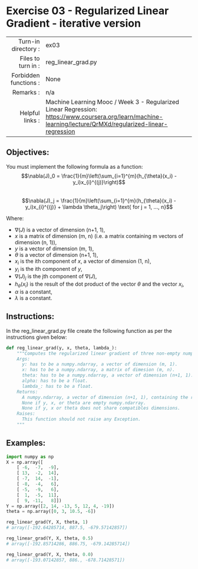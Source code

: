 # Exercise 03 - Regularized Linear Gradient - iterative version

|                         |                    |
| -----------------------:| ------------------ |
|   Turn-in directory :   |  ex03              |
|   Files to turn in :    |  reg_linear_grad.py|
|   Forbidden functions : |  None              |
|   Remarks :             |  n/a               |
|   Helpful links :       |  Machine Learning Mooc / Week 3 - Regularized Linear Regression: https://www.coursera.org/learn/machine-learning/lecture/QrMXd/regularized-linear-regression |

## Objectives:

You must implement the following formula as a function:  
$$\nabla(J)_0 = \frac{1}{m}\left(\sum_{i=1}^{m}(h_{\theta}(x_i) - y_i)x_{i}^{(j)}\right)$$  
$$\nabla(J)_j = \frac{1}{m}\left(\sum_{i=1}^{m}(h_{\theta}(x_i) - y_i)x_{i}^{(j)} + \lambda \theta_j\right) \text{ for j = 1, ..., n}$$

Where:  
- $\nabla(J)$ is a vector of dimension (n+1, 1),
- $x$ is a matrix of dimension (m, n) (i.e. a matrix containing m vectors of dimension (n, 1)),
- $y$ is a vector of dimension (m, 1),
- $\theta$ is a vector of dimension (n+1, 1),
- $x_i$ is the ith component of $x$, a vector of dimension (1, n),
- $y_i$ is the ith component of $y$,
- $\nabla(J)_j$ is the jth component of $\nabla(J)$,
- $h_{\theta}(x_i)$ is the result of the dot product of the vector $\theta$ and the vector $x_i$,
- $\alpha$ is a constant,
- $\lambda$ is a constant.


## Instructions:

In the reg_linear_grad.py file create the following function as per the instructions given below:
```python
def reg_linear_grad(y, x, theta, lambda_):
    """Computes the regularized linear gradient of three non-empty numpy.ndarray, with two for-loop. The three arrays must have compatible dimensions.
    Args:
      y: has to be a numpy.ndarray, a vector of dimension (m, 1).
      x: has to be a numpy.ndarray, a matrix of dimesion (m, n).
      theta: has to be a numpy.ndarray, a vector of dimension (n+1, 1).
      alpha: has to be a float.
      lambda_: has to be a float.
    Returns:
      A numpy.ndarray, a vector of dimension (n+1, 1), containing the results of the formula for all j.
      None if y, x, or theta are empty numpy.ndarray.
      None if y, x or theta does not share compatibles dimensions.
    Raises:
      This function should not raise any Exception.
    """
```


## Examples:

```python
import numpy as np
X = np.array([
	[ -6,  -7,  -9],
	[ 13,  -2,  14],
	[ -7,  14,  -1],
	[ -8,  -4,   6],
	[ -5,  -9,   6],
	[  1,  -5,  11],
	[  9, -11,   8]])
Y = np.array([2, 14, -13, 5, 12, 4, -19])
theta = np.array([0, 3, 10.5, -6])

reg_linear_grad(Y, X, theta, 1)
# array([-192.64285714, 887.5, -679.57142857])

reg_linear_grad(Y, X, theta, 0.5)
# array([-192.85714286, 886.75, -679.14285714])

reg_linear_grad(Y, X, theta, 0.0)
# array([-193.07142857, 886., -678.71428571])
```
